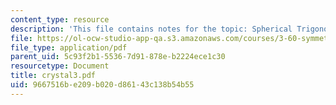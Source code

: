 ```yaml
---
content_type: resource
description: 'This file contains notes for the topic: Spherical Trigonometry.'
file: https://ol-ocw-studio-app-qa.s3.amazonaws.com/courses/3-60-symmetry-structure-and-tensor-properties-of-materials-fall-2005/9667516be209b020d86143c138b54b55_crystal3.pdf
file_type: application/pdf
parent_uid: 5c93f2b1-5536-7d91-878e-b2224ece1c30
resourcetype: Document
title: crystal3.pdf
uid: 9667516b-e209-b020-d861-43c138b54b55
---
```


